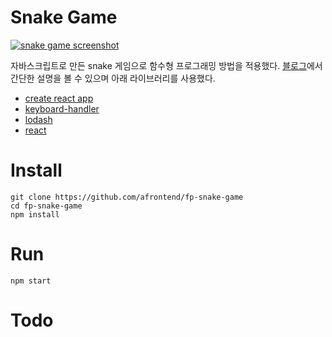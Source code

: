 # Snake Game

[![snake game screenshot](https://agvim.files.wordpress.com/2019/01/fp-snake-game.png?w=100 "snake game screenshot")](https://afrontend.github.io/game/fp-snake-game/)

자바스크립트로 만든 snake 게임으로 함수형 프로그래밍 방법을 적용했다. [블로그](https://agvim.wordpress.com/2019/01/22/snake-game-with-javascript/)에서 간단한 설명을 볼 수 있으며 아래 라이브러리를 사용했다.

* [create react app](https://github.com/facebook/create-react-app)
* [keyboard-handler](https://github.com/emiljohansson/keyboard-handler)
* [lodash](https://lodash.com/)
* [react](https://reactjs.org/)

# Install

    git clone https://github.com/afrontend/fp-snake-game
    cd fp-snake-game
    npm install

# Run

    npm start

# Todo
